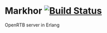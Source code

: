 Markhor [![Build Status](https://travis-ci.org/msempere/markhor.svg?branch=master)](https://travis-ci.org/msempere/markhor)
=======

OpenRTB server in Erlang
